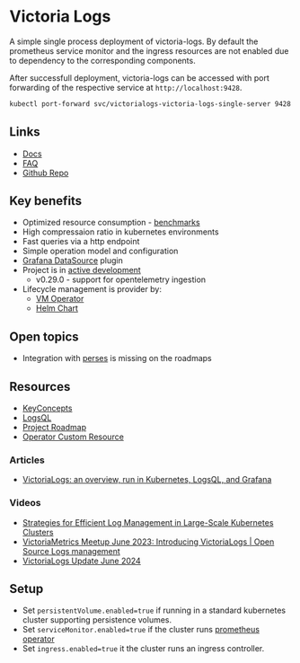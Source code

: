 # Victoria Logs

A simple single process deployment of victoria-logs. By default the prometheus service monitor and the ingress resources are not enabled due to dependency to the corresponding components.

After successfull deployment, victoria-logs can be accessed with port forwarding of the respective service at `http://localhost:9428`.

```bash
kubectl port-forward svc/victorialogs-victoria-logs-single-server 9428:9428 -n victoria-logs
```


## Links

- [Docs](https://docs.victoriametrics.com/victorialogs/)
- [FAQ](https://docs.victoriametrics.com/victorialogs/faq/)
- [Github Repo](https://github.com/VictoriaMetrics/VictoriaMetrics)

## Key benefits

- Optimized resource consumption - [benchmarks](https://github.com/VictoriaMetrics/VictoriaMetrics/tree/master/deployment/logs-benchmark)
- High compressaion ratio in kubernetes environments
- Fast queries via a http endpoint
- Simple operation model and configuration
- [Grafana DataSource](https://github.com/VictoriaMetrics/victorialogs-datasource) plugin
- Project is in [active development](https://docs.victoriametrics.com/victorialogs/changelog/)
  - v0.29.0 - support for opentelemetry ingestion
- Lifecycle management is provider by:
  - [VM Operator](https://docs.victoriametrics.com/operator/api/#vlogs)
  - [Helm Chart](https://github.com/VictoriaMetrics/helm-charts/tree/master/charts/victoria-logs-single)

## Open topics

- Integration with [perses](https://github.com/perses/perses) is missing on the roadmaps

## Resources

- [KeyConcepts](https://docs.victoriametrics.com/victorialogs/keyconcepts/)
- [LogsQL](https://docs.victoriametrics.com/victorialogs/logsql/)
- [Project Roadmap](https://docs.victoriametrics.com/victorialogs/roadmap/)
- [Operator Custom Resource](https://docs.victoriametrics.com/operator/api/#vlogs)

### Articles

- [VictoriaLogs: an overview, run in Kubernetes, LogsQL, and Grafana](https://itnext.io/victorialogs-an-overview-run-in-kubernetes-logsql-and-grafana-88e0934a5ccd)

### Videos

- [Strategies for Efficient Log Management in Large-Scale Kubernetes Clusters](https://youtu.be/b9o9UC6xmbc?si=1NUZhYAGl0zuher_)
- [VictoriaMetrics Meetup June 2023: Introducing VictoriaLogs | Open Source Logs management](https://youtu.be/yt0ukL5X2pQ?t=1389)
- [VictoriaLogs Update June 2024](https://www.youtube.com/watch?v=hzlMA_Ae9_4&t=3660s)

## Setup

- Set `persistentVolume.enabled=true` if running in a standard kubernetes cluster supporting persistence volumes.
- Set `serviceMonitor.enabled=true` if the cluster runs [prometheus operator](https://github.com/prometheus-operator/prometheus-operator)
- Set `ingress.enabled=true` it the cluster runs an ingress controller.
